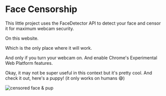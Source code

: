 # Face Censorship

This little project uses the FaceDetector API to detect your face and censor it for maximum webcam security.

On this website.

Which is the only place where it will work.

And only if you turn your webcam on. And enable Chrome's Experimental Web Platform features.

Okay, it may not be super useful in this context but it's pretty cool. And check it out, here's a puppy! (it only works on humans :sweat_smile:)

![censored face & pup](./censor.gif)
